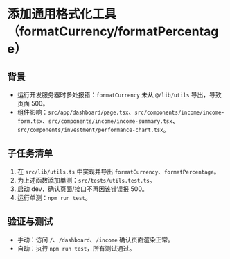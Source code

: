 # 添加通用格式化工具（formatCurrency/formatPercentage）

## 背景

- 运行开发服务器时多处报错：`formatCurrency` 未从 `@/lib/utils` 导出，导致页面 500。
- 组件影响：`src/app/dashboard/page.tsx`、`src/components/income/income-form.tsx`、`src/components/income/income-summary.tsx`、`src/components/investment/performance-chart.tsx`。

## 子任务清单

1. 在 `src/lib/utils.ts` 中实现并导出 `formatCurrency`、`formatPercentage`。
2. 为上述函数添加单测：`src/tests/utils.test.ts`。
3. 启动 dev，确认页面/接口不再因该错误报 500。
4. 运行单测：`npm run test`。

## 验证与测试

- 手动：访问 `/`、`/dashboard`、`/income` 确认页面渲染正常。
- 自动：执行 `npm run test`，所有测试通过。
